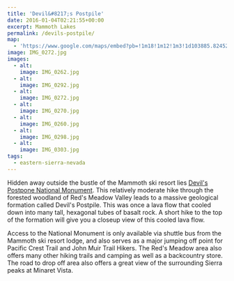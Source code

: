 ```yaml
---
title: 'Devil&#8217;s Postpile'
date: 2016-01-04T02:21:55+00:00
excerpt: Mammoth Lakes
permalink: /devils-postpile/
map:
  - 'https://www.google.com/maps/embed?pb=!1m18!1m12!1m3!1d103885.82452965398!2d-119.1549458372254!3d37.62509782852979!2m3!1f0!2f0!3f0!3m2!1i1024!2i768!4f13.1!3m3!1m2!1s0x809672fe7d5a369d%3A0x9a5f7b427fb58dc5!2sDevils+Postpile+National+Monument!5e1!3m2!1sen!2sus!4v1469937216064'
image: IMG_0272.jpg
images:
  - alt: 
    image: IMG_0262.jpg
  - alt: 
    image: IMG_0292.jpg
  - alt: 
    image: IMG_0272.jpg
  - alt: 
    image: IMG_0270.jpg
  - alt: 
    image: IMG_0260.jpg
  - alt: 
    image: IMG_0298.jpg
  - alt: 
    image: IMG_0303.jpg
tags:
  - eastern-sierra-nevada
---
```

Hidden away outside the bustle of the Mammoth ski resort lies <a href="http://www.nps.gov/depo/index.htm">Devil's Postpone National Monument</a>. This relatively moderate hike through the forested woodland of Red's Meadow Valley leads to a massive geological formation called Devil's Postpile. This was once a lava flow that cooled down into many tall, hexagonal tubes of basalt rock. A short hike to the top of the formation will give you a closeup view of this cooled lava flow.

Access to the National Monument is only available via shuttle bus from the Mammoth ski resort lodge, and also serves as a major jumping off point for Pacific Crest Trail and John Muir Trail Hikers. The Red's Meadow area also offers many other hiking trails and camping as well as a backcountry store. The road to drop off area also offers a great view of the surrounding Sierra peaks at Minaret Vista.

